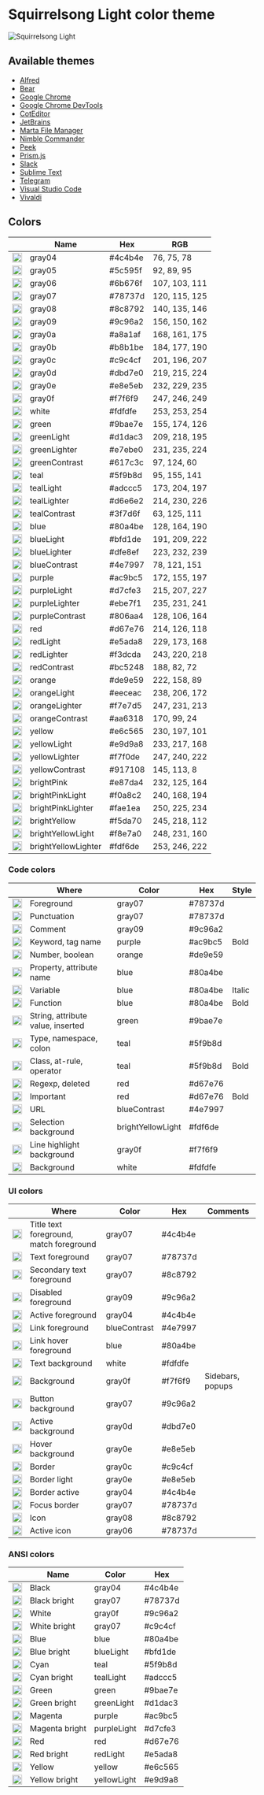 # Squirrelsong Light color theme

![Squirrelsong Light](https://github.com/sapegin/squirrelsong/raw/master/light/VSCode/SquirrelsongLight/screenshots/screenshot.jpg)

## Available themes

- [Alfred](./Alfred)
- [Bear](./Bear)
- [Google Chrome](./Chrome)
- [Google Chrome DevTools](./Chrome%20DevTools)
- [CotEditor](./CotEditor)
- [JetBrains](./JetBrains)
- [Marta File Manager](./Marta)
- [Nimble Commander](./Nimble%20Commander)
- [Peek](./Peek)
- [Prism.js](./PrismJs)
- [Slack](./Slack)
- [Sublime Text](./Sublime%20Text)
- [Telegram](./Telegram)
- [Visual Studio Code](./VSCode)
- [Vivaldi](./Vivaldi)

## Colors

<!-- palette:begin -->

|  | Name | Hex | RGB |
| --- | --- | --- | --- |
| <img src="http://www.thecolorapi.com/id?format=svg&named=false&hex=4c4b4e" width="20" height="20" alt=""> | gray04 | #4c4b4e | 76, 75, 78 |
| <img src="http://www.thecolorapi.com/id?format=svg&named=false&hex=5c595f" width="20" height="20" alt=""> | gray05 | #5c595f | 92, 89, 95 |
| <img src="http://www.thecolorapi.com/id?format=svg&named=false&hex=6b676f" width="20" height="20" alt=""> | gray06 | #6b676f | 107, 103, 111 |
| <img src="http://www.thecolorapi.com/id?format=svg&named=false&hex=78737d" width="20" height="20" alt=""> | gray07 | #78737d | 120, 115, 125 |
| <img src="http://www.thecolorapi.com/id?format=svg&named=false&hex=8c8792" width="20" height="20" alt=""> | gray08 | #8c8792 | 140, 135, 146 |
| <img src="http://www.thecolorapi.com/id?format=svg&named=false&hex=9c96a2" width="20" height="20" alt=""> | gray09 | #9c96a2 | 156, 150, 162 |
| <img src="http://www.thecolorapi.com/id?format=svg&named=false&hex=a8a1af" width="20" height="20" alt=""> | gray0a | #a8a1af | 168, 161, 175 |
| <img src="http://www.thecolorapi.com/id?format=svg&named=false&hex=b8b1be" width="20" height="20" alt=""> | gray0b | #b8b1be | 184, 177, 190 |
| <img src="http://www.thecolorapi.com/id?format=svg&named=false&hex=c9c4cf" width="20" height="20" alt=""> | gray0c | #c9c4cf | 201, 196, 207 |
| <img src="http://www.thecolorapi.com/id?format=svg&named=false&hex=dbd7e0" width="20" height="20" alt=""> | gray0d | #dbd7e0 | 219, 215, 224 |
| <img src="http://www.thecolorapi.com/id?format=svg&named=false&hex=e8e5eb" width="20" height="20" alt=""> | gray0e | #e8e5eb | 232, 229, 235 |
| <img src="http://www.thecolorapi.com/id?format=svg&named=false&hex=f7f6f9" width="20" height="20" alt=""> | gray0f | #f7f6f9 | 247, 246, 249 |
| <img src="http://www.thecolorapi.com/id?format=svg&named=false&hex=fdfdfe" width="20" height="20" alt=""> | white | #fdfdfe | 253, 253, 254 |
| <img src="http://www.thecolorapi.com/id?format=svg&named=false&hex=9bae7e" width="20" height="20" alt=""> | green | #9bae7e | 155, 174, 126 |
| <img src="http://www.thecolorapi.com/id?format=svg&named=false&hex=d1dac3" width="20" height="20" alt=""> | greenLight | #d1dac3 | 209, 218, 195 |
| <img src="http://www.thecolorapi.com/id?format=svg&named=false&hex=e7ebe0" width="20" height="20" alt=""> | greenLighter | #e7ebe0 | 231, 235, 224 |
| <img src="http://www.thecolorapi.com/id?format=svg&named=false&hex=617c3c" width="20" height="20" alt=""> | greenContrast | #617c3c | 97, 124, 60 |
| <img src="http://www.thecolorapi.com/id?format=svg&named=false&hex=5f9b8d" width="20" height="20" alt=""> | teal | #5f9b8d | 95, 155, 141 |
| <img src="http://www.thecolorapi.com/id?format=svg&named=false&hex=adccc5" width="20" height="20" alt=""> | tealLight | #adccc5 | 173, 204, 197 |
| <img src="http://www.thecolorapi.com/id?format=svg&named=false&hex=d6e6e2" width="20" height="20" alt=""> | tealLighter | #d6e6e2 | 214, 230, 226 |
| <img src="http://www.thecolorapi.com/id?format=svg&named=false&hex=3f7d6f" width="20" height="20" alt=""> | tealContrast | #3f7d6f | 63, 125, 111 |
| <img src="http://www.thecolorapi.com/id?format=svg&named=false&hex=80a4be" width="20" height="20" alt=""> | blue | #80a4be | 128, 164, 190 |
| <img src="http://www.thecolorapi.com/id?format=svg&named=false&hex=bfd1de" width="20" height="20" alt=""> | blueLight | #bfd1de | 191, 209, 222 |
| <img src="http://www.thecolorapi.com/id?format=svg&named=false&hex=dfe8ef" width="20" height="20" alt=""> | blueLighter | #dfe8ef | 223, 232, 239 |
| <img src="http://www.thecolorapi.com/id?format=svg&named=false&hex=4e7997" width="20" height="20" alt=""> | blueContrast | #4e7997 | 78, 121, 151 |
| <img src="http://www.thecolorapi.com/id?format=svg&named=false&hex=ac9bc5" width="20" height="20" alt=""> | purple | #ac9bc5 | 172, 155, 197 |
| <img src="http://www.thecolorapi.com/id?format=svg&named=false&hex=d7cfe3" width="20" height="20" alt=""> | purpleLight | #d7cfe3 | 215, 207, 227 |
| <img src="http://www.thecolorapi.com/id?format=svg&named=false&hex=ebe7f1" width="20" height="20" alt=""> | purpleLighter | #ebe7f1 | 235, 231, 241 |
| <img src="http://www.thecolorapi.com/id?format=svg&named=false&hex=806aa4" width="20" height="20" alt=""> | purpleContrast | #806aa4 | 128, 106, 164 |
| <img src="http://www.thecolorapi.com/id?format=svg&named=false&hex=d67e76" width="20" height="20" alt=""> | red | #d67e76 | 214, 126, 118 |
| <img src="http://www.thecolorapi.com/id?format=svg&named=false&hex=e5ada8" width="20" height="20" alt=""> | redLight | #e5ada8 | 229, 173, 168 |
| <img src="http://www.thecolorapi.com/id?format=svg&named=false&hex=f3dcda" width="20" height="20" alt=""> | redLighter | #f3dcda | 243, 220, 218 |
| <img src="http://www.thecolorapi.com/id?format=svg&named=false&hex=bc5248" width="20" height="20" alt=""> | redContrast | #bc5248 | 188, 82, 72 |
| <img src="http://www.thecolorapi.com/id?format=svg&named=false&hex=de9e59" width="20" height="20" alt=""> | orange | #de9e59 | 222, 158, 89 |
| <img src="http://www.thecolorapi.com/id?format=svg&named=false&hex=eeceac" width="20" height="20" alt=""> | orangeLight | #eeceac | 238, 206, 172 |
| <img src="http://www.thecolorapi.com/id?format=svg&named=false&hex=f7e7d5" width="20" height="20" alt=""> | orangeLighter | #f7e7d5 | 247, 231, 213 |
| <img src="http://www.thecolorapi.com/id?format=svg&named=false&hex=aa6318" width="20" height="20" alt=""> | orangeContrast | #aa6318 | 170, 99, 24 |
| <img src="http://www.thecolorapi.com/id?format=svg&named=false&hex=e6c565" width="20" height="20" alt=""> | yellow | #e6c565 | 230, 197, 101 |
| <img src="http://www.thecolorapi.com/id?format=svg&named=false&hex=e9d9a8" width="20" height="20" alt=""> | yellowLight | #e9d9a8 | 233, 217, 168 |
| <img src="http://www.thecolorapi.com/id?format=svg&named=false&hex=f7f0de" width="20" height="20" alt=""> | yellowLighter | #f7f0de | 247, 240, 222 |
| <img src="http://www.thecolorapi.com/id?format=svg&named=false&hex=917108" width="20" height="20" alt=""> | yellowContrast | #917108 | 145, 113, 8 |
| <img src="http://www.thecolorapi.com/id?format=svg&named=false&hex=e87da4" width="20" height="20" alt=""> | brightPink | #e87da4 | 232, 125, 164 |
| <img src="http://www.thecolorapi.com/id?format=svg&named=false&hex=f0a8c2" width="20" height="20" alt=""> | brightPinkLight | #f0a8c2 | 240, 168, 194 |
| <img src="http://www.thecolorapi.com/id?format=svg&named=false&hex=fae1ea" width="20" height="20" alt=""> | brightPinkLighter | #fae1ea | 250, 225, 234 |
| <img src="http://www.thecolorapi.com/id?format=svg&named=false&hex=f5da70" width="20" height="20" alt=""> | brightYellow | #f5da70 | 245, 218, 112 |
| <img src="http://www.thecolorapi.com/id?format=svg&named=false&hex=f8e7a0" width="20" height="20" alt=""> | brightYellowLight | #f8e7a0 | 248, 231, 160 |
| <img src="http://www.thecolorapi.com/id?format=svg&named=false&hex=fdf6de" width="20" height="20" alt=""> | brightYellowLighter | #fdf6de | 253, 246, 222 |

<!-- palette:end -->

### Code colors

|  | Where | Color | Hex | Style |
| --- | --- | --- | --- | --- |
| <img src="http://www.thecolorapi.com/id?format=svg&named=false&hex=78737d" width="20" height="20" alt=""> | Foreground | gray07 | #78737d |  |
| <img src="http://www.thecolorapi.com/id?format=svg&named=false&hex=78737d" width="20" height="20" alt=""> | Punctuation | gray07 | #78737d |  |
| <img src="http://www.thecolorapi.com/id?format=svg&named=false&hex=9c96a2" width="20" height="20" alt=""> | Comment | gray09 | #9c96a2 |  |
| <img src="http://www.thecolorapi.com/id?format=svg&named=false&hex=ac9bc5" width="20" height="20" alt=""> | Keyword, tag name | purple | #ac9bc5 | Bold |
| <img src="http://www.thecolorapi.com/id?format=svg&named=false&hex=de9e59" width="20" height="20" alt=""> | Number, boolean | orange | #de9e59 |  |
| <img src="http://www.thecolorapi.com/id?format=svg&named=false&hex=80a4be" width="20" height="20" alt=""> | Property, attribute name | blue | #80a4be |  |
| <img src="http://www.thecolorapi.com/id?format=svg&named=false&hex=80a4be" width="20" height="20" alt=""> | Variable | blue | #80a4be | Italic |
| <img src="http://www.thecolorapi.com/id?format=svg&named=false&hex=80a4be" width="20" height="20" alt=""> | Function | blue | #80a4be | Bold |
| <img src="http://www.thecolorapi.com/id?format=svg&named=false&hex=9bae7e" width="20" height="20" alt=""> | String, attribute value, inserted | green | #9bae7e |  |
| <img src="http://www.thecolorapi.com/id?format=svg&named=false&hex=5f9b8d" width="20" height="20" alt=""> | Type, namespace, colon | teal | #5f9b8d |  |
| <img src="http://www.thecolorapi.com/id?format=svg&named=false&hex=5f9b8d" width="20" height="20" alt=""> | Class, at-rule, operator | teal | #5f9b8d | Bold |
| <img src="http://www.thecolorapi.com/id?format=svg&named=false&hex=d67e76" width="20" height="20" alt=""> | Regexp, deleted | red | #d67e76 |  |
| <img src="http://www.thecolorapi.com/id?format=svg&named=false&hex=d67e76" width="20" height="20" alt=""> | Important | red | #d67e76 | Bold |
| <img src="http://www.thecolorapi.com/id?format=svg&named=false&hex=4e7997" width="20" height="20" alt=""> | URL | blueContrast | #4e7997 |  |
| <img src="http://www.thecolorapi.com/id?format=svg&named=false&hex=fdf6de" width="20" height="20" alt=""> | Selection background | brightYellowLight | #fdf6de |  |
| <img src="http://www.thecolorapi.com/id?format=svg&named=false&hex=f7f6f9" width="20" height="20" alt=""> | Line highlight background | gray0f | #f7f6f9 |  |
| <img src="http://www.thecolorapi.com/id?format=svg&named=false&hex=fdfdfe" width="20" height="20" alt=""> | Background | white | #fdfdfe |  |

### UI colors

|  | Where | Color | Hex | Comments |
| --- | --- | --- | --- | --- |
| <img src="http://www.thecolorapi.com/id?format=svg&named=false&hex=4c4b4e" width="20" height="20" alt=""> | Title text foreground, match foreground | gray07 | #4c4b4e |  |
| <img src="http://www.thecolorapi.com/id?format=svg&named=false&hex=78737d" width="20" height="20" alt=""> | Text foreground | gray07 | #78737d |  |
| <img src="http://www.thecolorapi.com/id?format=svg&named=false&hex=8c8792" width="20" height="20" alt=""> | Secondary text foreground | gray07 | #8c8792 |  |
| <img src="http://www.thecolorapi.com/id?format=svg&named=false&hex=9c96a2" width="20" height="20" alt=""> | Disabled foreground | gray09 | #9c96a2 |  |
| <img src="http://www.thecolorapi.com/id?format=svg&named=false&hex=4c4b4e" width="20" height="20" alt=""> | Active foreground | gray04 | #4c4b4e |  |
| <img src="http://www.thecolorapi.com/id?format=svg&named=false&hex=4e7997" width="20" height="20" alt=""> | Link foreground | blueContrast | #4e7997 |  |
| <img src="http://www.thecolorapi.com/id?format=svg&named=false&hex=80a4be" width="20" height="20" alt=""> | Link hover foreground | blue | #80a4be |  |
| <img src="http://www.thecolorapi.com/id?format=svg&named=false&hex=fdfdfe" width="20" height="20" alt=""> | Text background | white | #fdfdfe |  |
| <img src="http://www.thecolorapi.com/id?format=svg&named=false&hex=f7f6f9" width="20" height="20" alt=""> | Background | gray0f | #f7f6f9 | Sidebars, popups |
| <img src="http://www.thecolorapi.com/id?format=svg&named=false&hex=78737d" width="20" height="20" alt=""> | Button background | gray07 | #9c96a2 |  |
| <img src="http://www.thecolorapi.com/id?format=svg&named=false&hex=dbd7e0" width="20" height="20" alt=""> | Active background | gray0d | #dbd7e0 |  |
| <img src="http://www.thecolorapi.com/id?format=svg&named=false&hex=e8e5eb" width="20" height="20" alt=""> | Hover background | gray0e | #e8e5eb |  |
| <img src="http://www.thecolorapi.com/id?format=svg&named=false&hex=c9c4cf" width="20" height="20" alt=""> | Border | gray0c | #c9c4cf |  |
| <img src="http://www.thecolorapi.com/id?format=svg&named=false&hex=e8e5eb" width="20" height="20" alt=""> | Border light | gray0e | #e8e5eb |  |
| <img src="http://www.thecolorapi.com/id?format=svg&named=false&hex=4c4b4e" width="20" height="20" alt=""> | Border active | gray04 | #4c4b4e |  |
| <img src="http://www.thecolorapi.com/id?format=svg&named=false&hex=78737d" width="20" height="20" alt=  ""> | Focus border | gray07 | #78737d |  |
| <img src="http://www.thecolorapi.com/id?format=svg&named=false&hex=8c8792" width="20" height="20" alt=""> | Icon | gray08 | #8c8792 |  |
| <img src="http://www.thecolorapi.com/id?format=svg&named=false&hex=78737d" width="20" height="20" alt=""> | Active icon | gray06 | #78737d |  |

### ANSI colors

|  | Name | Color | Hex |
| --- | --- | --- | --- |
| <img src="http://www.thecolorapi.com/id?format=svg&named=false&hex=4c4b4e" width="20" height="20" alt=""> | Black | gray04 | #4c4b4e |
| <img src="http://www.thecolorapi.com/id?format=svg&named=false&hex=78737d" width="20" height="20" alt=""> | Black bright | gray07 | #78737d |
| <img src="http://www.thecolorapi.com/id?format=svg&named=false&hex=9c96a2" width="20" height="20" alt=""> | White | gray0f | #9c96a2 |
| <img src="http://www.thecolorapi.com/id?format=svg&named=false&hex=c9c4cf" width="20" height="20" alt=""> | White bright | gray07 | #c9c4cf |
| <img src="http://www.thecolorapi.com/id?format=svg&named=false&hex=80a4be" width="20" height="20" alt=""> | Blue | blue | #80a4be |
| <img src="http://www.thecolorapi.com/id?format=svg&named=false&hex=bfd1de" width="20" height="20" alt=""> | Blue bright | blueLight | #bfd1de |
| <img src="http://www.thecolorapi.com/id?format=svg&named=false&hex=5f9b8d" width="20" height="20" alt=""> | Cyan | teal | #5f9b8d |
| <img src="http://www.thecolorapi.com/id?format=svg&named=false&hex=adccc5" width="20" height="20" alt=""> | Cyan bright | tealLight | #adccc5 |
| <img src="http://www.thecolorapi.com/id?format=svg&named=false&hex=9bae7e" width="20" height="20" alt=""> | Green | green | #9bae7e |
| <img src="http://www.thecolorapi.com/id?format=svg&named=false&hex=d1dac3" width="20" height="20" alt=""> | Green bright | greenLight | #d1dac3 |
| <img src="http://www.thecolorapi.com/id?format=svg&named=false&hex=ac9bc5" width="20" height="20" alt=""> | Magenta | purple | #ac9bc5 |
| <img src="http://www.thecolorapi.com/id?format=svg&named=false&hex=d7cfe3" width="20" height="20" alt=""> | Magenta bright | purpleLight | #d7cfe3 |
| <img src="http://www.thecolorapi.com/id?format=svg&named=false&hex=d67e76" width="20" height="20" alt=""> | Red | red | #d67e76 |
| <img src="http://www.thecolorapi.com/id?format=svg&named=false&hex=e5ada8" width="20" height="20" alt=""> | Red bright | redLight | #e5ada8 |
| <img src="http://www.thecolorapi.com/id?format=svg&named=false&hex=e6c565" width="20" height="20" alt=""> | Yellow | yellow | #e6c565 |
| <img src="http://www.thecolorapi.com/id?format=svg&named=false&hex=e9d9a8" width="20" height="20" alt=""> | Yellow bright | yellowLight | #e9d9a8 |
